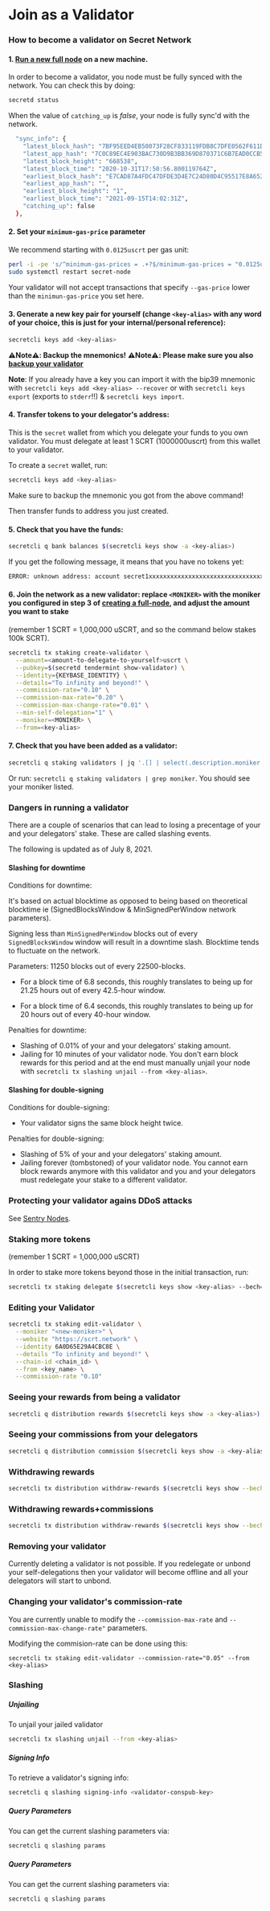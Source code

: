 # Join as a Validator


### How to become a validator on Secret Network

#### 1. [Run a new full node](run-full-node-mainnet.md) on a new machine. 
In order to become a validator, you node must be fully synced with the network. You can check this by doing:

```bash
secretd status
```

When the value of `catching_up` is _false_, your node is fully sync'd with the network.

```bash
  "sync_info": {
    "latest_block_hash": "7BF95EED4EB50073F28CF833119FDB8C7DFE0562F611DF194CF4123A9C1F4640",
    "latest_app_hash": "7C0C89EC4E903BAC730D9B3BB369D870371C6B7EAD0CCB5080B5F9D3782E3559",
    "latest_block_height": "668538",
    "latest_block_time": "2020-10-31T17:50:56.800119764Z",
    "earliest_block_hash": "E7CAD87A4FDC47DFDE3D4E7C24D80D4C95517E8A6526E2D4BB4D6BC095404113",
    "earliest_app_hash": "",
    "earliest_block_height": "1",
    "earliest_block_time": "2021-09-15T14:02:31Z",
    "catching_up": false
  },
```

#### 2. Set your `minimum-gas-price` parameter

We recommend starting with `0.0125uscrt` per gas unit:

```bash
perl -i -pe 's/^minimum-gas-prices = .+?$/minimum-gas-prices = "0.0125uscrt"/' ~/.secretd/config/app.toml
sudo systemctl restart secret-node
```

Your validator will not accept transactions that specify `--gas-price` lower than the `minimun-gas-price` you set here.

#### 3. Generate a new key pair for yourself (change `<key-alias>` with any word of your choice, this is just for your internal/personal reference):

```bash
secretcli keys add <key-alias>
```

**:warning:Note:warning:: Backup the mnemonics!**
**:warning:Note:warning:: Please make sure you also [backup your validator](../backup/backup-a-validator.md)**

**Note**: If you already have a key you can import it with the bip39 mnemonic with `secretcli keys add <key-alias> --recover` or with `secretcli keys export` (exports to `stderr`!!) & `secretcli keys import`.

#### 4. Transfer tokens to your delegator's address:

This is the `secret` wallet from which you delegate your funds to you own validator. You must delegate at least 1 SCRT (1000000uscrt) from this wallet to your validator.

To create a `secret` wallet, run:

```bash
secretcli keys add <key-alias>
```

Make sure to backup the mnemonic you got from the above command!

Then transfer funds to address you just created.

#### 5. Check that you have the funds:

```bash
secretcli q bank balances $(secretcli keys show -a <key-alias>)
```

If you get the following message, it means that you have no tokens yet:

```bash
ERROR: unknown address: account secret1xxxxxxxxxxxxxxxxxxxxxxxxxxxxxxxxxxxxxx does not exist
```

#### 6. Join the network as a new validator: replace `<MONIKER>` with the moniker you configured in step 3 of [creating a full-node](https://github.com/enigmampc/SecretNetwork/blob/develop/docs/node-guides/run-full-node-mainnet.md), and adjust the amount you want to stake

(remember 1 SCRT = 1,000,000 uSCRT, and so the command below stakes 100k SCRT).

```bash
secretcli tx staking create-validator \
  --amount=<amount-to-delegate-to-yourself>uscrt \
  --pubkey=$(secretd tendermint show-validator) \
  --identity={KEYBASE_IDENTITY} \
  --details="To infinity and beyond!" \
  --commission-rate="0.10" \
  --commission-max-rate="0.20" \
  --commission-max-change-rate="0.01" \
  --min-self-delegation="1" \
  --moniker=<MONIKER> \
  --from=<key-alias>
```

#### 7. Check that you have been added as a validator:

```bash
secretcli q staking validators | jq '.[] | select(.description.moniker == "<MONIKER>")'
```

Or run: `secretcli q staking validators | grep moniker`. You should see your moniker listed.

### Dangers in running a validator

There are a couple of scenarios that can lead to losing a precentage of your and your delegators' stake. These are called slashing events.

The following is updated as of July 8, 2021.

#### Slashing for downtime

Conditions for downtime:

It's based on actual blocktime as opposed to being based on theoretical blocktime ie (SignedBlocksWindow & MinSignedPerWindow network parameters).

Signing less than `MinSignedPerWindow` blocks out of every `SignedBlocksWindow` window will result in a downtime slash. Blocktime tends to fluctuate on the network.

Parameters: 11250 blocks out of every 22500-blocks. 

- For a block time of 6.8 seconds, this roughly translates to being up for 21.25 hours out of every 42.5-hour window.

- For a block time of 6.4 seconds, this roughly translates to being up for 20 hours out of every 40-hour window.

Penalties for downtime:

- Slashing of 0.01% of your and your delegators' staking amount.
- Jailing for 10 minutes of your validator node. You don't earn block rewards for this period and at the end must manually unjail your node with `secretcli tx slashing unjail --from <key-alias>`.

#### Slashing for double-signing

Conditions for double-signing:

- Your validator signs the same block height twice.

Penalties for double-signing:

- Slashing of 5% of your and your delegators' staking amount.
- Jailing forever (tombstoned) of your validator node. You cannot earn block rewards anymore with this validator and you and your delegators must redelegate your stake to a different validator.

### Protecting your validator agains DDoS attacks

See [Sentry Nodes](sentry-nodes.md).

### Staking more tokens

(remember 1 SCRT = 1,000,000 uSCRT)

In order to stake more tokens beyond those in the initial transaction, run:

```bash
secretcli tx staking delegate $(secretcli keys show <key-alias> --bech=val -a) <amount>uscrt --from <key-alias>
```

### Editing your Validator

```bash
secretcli tx staking edit-validator \
  --moniker "<new-moniker>" \
  --website "https://scrt.network" \
  --identity 6A0D65E29A4CBC8E \
  --details "To infinity and beyond!" \
  --chain-id <chain_id> \
  --from <key_name> \
  --commission-rate "0.10"
```

### Seeing your rewards from being a validator

```bash
secretcli q distribution rewards $(secretcli keys show -a <key-alias>)
```

### Seeing your commissions from your delegators

```bash
secretcli q distribution commission $(secretcli keys show -a <key-alias> --bech=val)
```

### Withdrawing rewards

```bash
secretcli tx distribution withdraw-rewards $(secretcli keys show --bech=val -a <key-alias>) --from <key-alias>
```

### Withdrawing rewards+commissions

```bash
secretcli tx distribution withdraw-rewards $(secretcli keys show --bech=val -a <key-alias>) --from <key-alias> --commission
```

### Removing your validator

Currently deleting a validator is not possible. If you redelegate or unbond your self-delegations then your validator will become offline and all your delegators will start to unbond.

### Changing your validator's commission-rate

You are currently unable to modify the `--commission-max-rate` and `--commission-max-change-rate"` parameters.

Modifying the commision-rate can be done using this:

```
secretcli tx staking edit-validator --commission-rate="0.05" --from <key-alias>
```

### Slashing

##### Unjailing

To unjail your jailed validator

```bash
secretcli tx slashing unjail --from <key-alias>
```

##### Signing Info

To retrieve a validator's signing info:

```bash
secretcli q slashing signing-info <validator-conspub-key>
```

##### Query Parameters

You can get the current slashing parameters via:

```bash
secretcli q slashing params
```

##### Query Parameters

You can get the current slashing parameters via:

```bash
secretcli q slashing params
```
